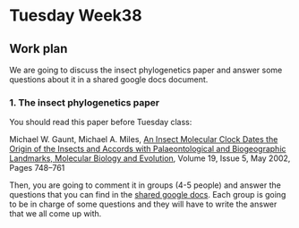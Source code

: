 # Tuesday Week38 

## Work plan

We are going to discuss the insect phylogenetics paper and answer some questions about it in a shared google docs document.

### 1. The insect phylogenetics paper

You should read this paper before Tuesday class:

Michael W. Gaunt, Michael A. Miles, [An Insect Molecular Clock Dates the Origin of the Insects and Accords with Palaeontological and Biogeographic Landmarks, Molecular Biology and Evolution](https://doi.org/10.1093/oxfordjournals.molbev.a004133), Volume 19, Issue 5, May 2002, Pages 748–761

Then, you are going to comment it in groups (4-5 people) and answer the questions that you can find in the [shared google docs](https://docs.google.com/document/d/15q5oJ5cHrTUYxlvYSGcttUgEzaCcoqBDlsVc7eH04Vs/edit?usp=sharing). Each group is going to be in charge of some questions and they will have to write the answer that we all come up with.





